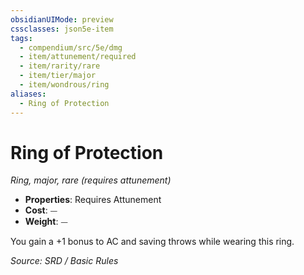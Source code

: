 ```yaml
---
obsidianUIMode: preview
cssclasses: json5e-item
tags:
  - compendium/src/5e/dmg
  - item/attunement/required
  - item/rarity/rare
  - item/tier/major
  - item/wondrous/ring
aliases:
  - Ring of Protection
---
```

# Ring of Protection
*Ring, major, rare (requires attunement)*  

- **Properties**: Requires Attunement
- **Cost**: ⏤
- **Weight**: ⏤

You gain a +1 bonus to AC and saving throws while wearing this ring.

*Source: SRD / Basic Rules*